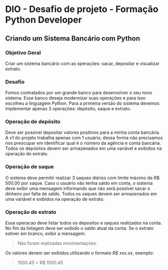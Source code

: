 # DIO - Desafio de projeto - Formação Python Developer
## Criando um Sistema Bancário com Python

### Objetivo Geral
Criar um sistema bancário com as operações: sacar, depositar e visualizar extrato.

### Desafio
Fomos contratados por um grande banco para desenvolver o seu novo sistema.
Esse banco deseja modernizar suas operações e para isso escolheu a linguagem Python.
Para a primeira versão do sistema devemos implementar apenas 3 operações: depósito, saque e extrato.

### Operação de depósito
Deve ser possível depositar valores positivos para a minha conta bancária.
A v1 do projeto trabalha apenas com 1 usuário, dessa forma não precisamos nos preocupar em identificar qual é o número da agência e conta bancária.
Todos os depósitos devem ser armazenados em uma variável e exibidos na operação de extrato.

### Operação de saque
O sistema deve permitir realizar 3 saques diários com limite máximo de R$ 500,00 por saque. 
Caso o usuário não tenha saldo em conta, o sistema deve exibir uma mensagem informando que não será possível sacar o dinheiro por falta de saldo.
Todos os saques devem ser armazenados em uma variável e exibidos na operação de extrato.

### Operação de extrato
Essa operacao deve listar todos os depositos e saques realizados na conta. 
No fim da listagem deve ser exibido o saldo atual da conta. 
Se o extrato estiver em branco, exibir a mensagem: 
> Não foram realizadas movimentações.

Os valores devem ser exibidos utilizando o formato *R$ xxx.xx*, exemplo:
> 1500.45 = R$ 1500.45
